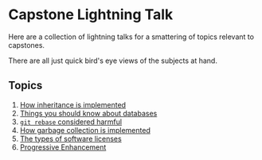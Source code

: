 # Capstone Lightning Talk #

Here are a collection of lightning talks for a smattering of topics relevant to capstones.

There are all just quick bird's eye views of the subjects at hand.

## Topics ##

1. [How inheritance is implemented](inheritance.html)
2. [Things you should know about databases](databases.html)
3. [`git rebase` considered harmful](rebase.html)
4. [How garbage collection is implemented](garbage-collection.html)
5. [The types of software licenses](licenses.html)
6. [Progressive Enhancement](progressive-enhancement.html)
